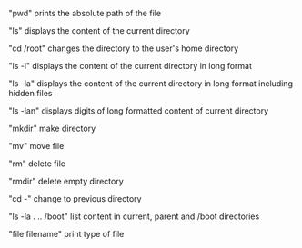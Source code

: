 "pwd" prints the absolute path of the file

"ls" displays the content of the current directory

"cd /root" changes the directory to the user's home directory

"ls -l" displays the content of the current directory in long format

"ls -la" displays the content of the current directory in long format including hidden files

"ls -lan" displays digits of long formatted content of current directory

"mkdir" make directory

"mv" move file

"rm" delete file

"rmdir" delete empty directory

"cd -" change to previous directory

"ls -la . .. /boot" list content in current, parent and /boot directories

"file filename" print type of file
